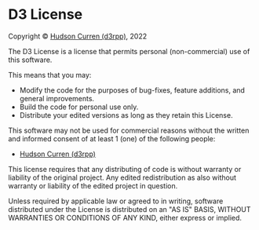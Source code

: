 # D3 License

<!-- Replace with your name and a public facing email -->
Copyright &copy; [Hudson Curren (d3rpp)](mailto:info@d3rpp.dev), 2022

The D3 License is a license that permits personal (non-commercial) use of this software.

This means that you may:

-   Modify the code for the purposes of bug-fixes, feature additions, and general improvements.
-   Build the code for personal use only.
-   Distribute your edited versions as long as they retain this License.

This software may not be used for commercial reasons without the written and informed consent of at least 1 (one) of the following people:

<!-- Replace with a list of the repository owners -->
-   [Hudson Curren (d3rpp)](mailto:info@d3rpp.dev)

This license requires that any distributing of code is without warranty or liability of the original project.
Any edited redistribution as also without warranty or liability of the edited project in question.

Unless required by applicable law or agreed to in writing, software distributed under the License is distributed on an "AS IS" BASIS, WITHOUT WARRANTIES OR CONDITIONS OF ANY KIND, either express or implied.

<!-- If you have any suggestions/improvements for the license lmk, I'm making this license public-->
